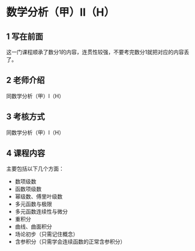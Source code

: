 # 数学分析（甲）Ⅱ（H）
## 1 写在前面
这一门课程顺承了数分1的内容，连贯性较强，不要考完数分1就把对应的内容丢了。
## 2 老师介绍
同数学分析（甲）Ⅰ（H）
## 3 考核方式
同数学分析（甲）Ⅰ（H）
## 4 课程内容
主要包括以下几个方面：

- 数项级数
- 函数项级数
- 幂级数、傅里叶级数
- 多元函数与极限
- 多元函数连续性与微分
- 重积分
- 曲线、曲面积分
- 场论初步（只需记住概念）
- 含参积分（只需学会连续函数的正常含参积分）